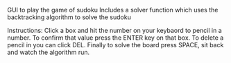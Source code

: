 GUI to play the game of sudoku
Includes a solver function which uses the backtracking algorithm to solve the sudoku

Instructions:
Click a box and hit the number on your keybaord to pencil in a number. To confirm that value press the ENTER key on that box. To delete a pencil in you can click DEL. Finally to solve the board press SPACE, sit back and watch the algorithm run.
